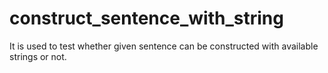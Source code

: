 # construct_sentence_with_string
It is used to test whether given sentence can be constructed  with available strings or not.
